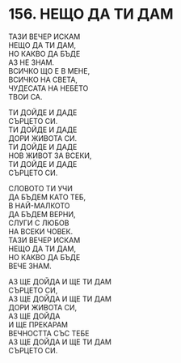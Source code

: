 # 156. НЕЩО ДА ТИ ДАМ  
  
ТАЗИ ВЕЧЕР ИСКАМ  
НЕЩО ДА ТИ ДАМ,  
НО КАКВО ДА БЪДЕ  
АЗ НЕ ЗНАМ.  
ВСИЧКО ЩО Е В МЕНЕ,  
ВСИЧКО НА СВЕТА,  
ЧУДЕСАТА НА НЕБЕТО  
ТВОИ СА.  
  
ТИ ДОЙДЕ И ДАДЕ  
СЪРЦЕТО СИ.  
ТИ ДОЙДЕ И ДАДЕ  
ДОРИ ЖИВОТА СИ.  
ТИ ДОЙДЕ И ДАДЕ  
НОВ ЖИВОТ ЗА ВСЕКИ,  
ТИ ДОЙДЕ И ДАДЕ  
СЪРЦЕТО СИ.  
  
СЛОВОТО ТИ УЧИ  
ДА БЪДЕМ КАТО ТЕБ,  
В НАЙ-МАЛКОТО  
ДА БЪДЕМ ВЕРНИ,  
СЛУГИ С ЛЮБОВ  
НА ВСЕКИ ЧОВЕК.  
ТАЗИ ВЕЧЕР ИСКАМ  
НЕЩО ДА ТИ ДАМ,  
НО КАКВО ДА БЪДЕ  
ВЕЧЕ ЗНАМ.  
  
АЗ ЩЕ ДОЙДА И ЩЕ ТИ ДАМ  
СЪРЦЕТО СИ,  
АЗ ЩЕ ДОЙДА И ЩЕ ТИ ДАМ  
ДОРИ ЖИВОТА СИ,  
АЗ ЩЕ ДОЙДА  
И ЩЕ ПРЕКАРАМ  
ВЕЧНОСТТА СЪС ТЕБЕ  
АЗ ЩЕ ДОЙДА И ЩЕ ТИ ДАМ  
СЪРЦЕТО СИ.  


<DownloadsButton pdf="/pdf/156-neshto-da-ti-dam.pdf" />

<DownloadChordsButton pdf="/chords/156-neshto-da-ti-dam_akord.pdf"/>
